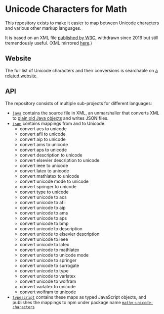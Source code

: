 # Unicode Characters for Math

This repository exists to make it easier to map between Unicode characters and various other markup languages.

It is based on an XML file [published by W3C](https://www.w3.org/TR/unicode-xml/), withdrawn since 2016 but still tremendously useful. (XML mirrored [here](https://github.com/digitalheir/mathy-unicode-characters/blob/master/java/src/main/resources/unicode.xml).)

## Website
The full list of Unicode characters and their conversions is searchable on [a related website](https://digitalheir.github.io/mathy-unicode-characters/).

## API
The repository consists of multiple sub-projects for different languages:

* [`java`](https://github.com/digitalheir/mathy-unicode-characters/tree/master/java) contains the source file in XML, an unmarshaller that converts XML to [plain old Java objects](https://en.wikipedia.org/wiki/Plain_old_Java_object) and writes JSON files.
* [`json`](https://github.com/digitalheir/mathy-unicode-characters/tree/master/json) contains mappings from and to Unicode:
  * convert acs to unicode
  * convert afii to unicode
  * convert aip to unicode
  * convert ams to unicode
  * convert aps to unicode
  * convert description to unicode
  * convert elsevier description to unicode
  * convert ieee to unicode
  * convert latex to unicode
  * convert mathlatex to unicode
  * convert unicode mode to unicode
  * convert springer to unicode
  * convert type to unicode
  * convert unicode to acs
  * convert unicode to afii
  * convert unicode to aip
  * convert unicode to ams
  * convert unicode to aps
  * convert unicode to bmp
  * convert unicode to description
  * convert unicode to elsevier description
  * convert unicode to ieee
  * convert unicode to latex
  * convert unicode to mathlatex
  * convert unicode to unicode mode
  * convert unicode to springer
  * convert unicode to surrogate
  * convert unicode to type
  * convert unicode to varlatex
  * convert unicode to wolfram
  * convert varlatex to unicode
  * convert wolfram to unicode
* [`typescript`](https://github.com/digitalheir/mathy-unicode-characters/tree/master/typescript) contains these maps as typed JavaScript objects, and publishes the mappings to npm under package name [`mathy-unicode-characters`](https://www.npmjs.com/package/mathy-unicode-characters)
